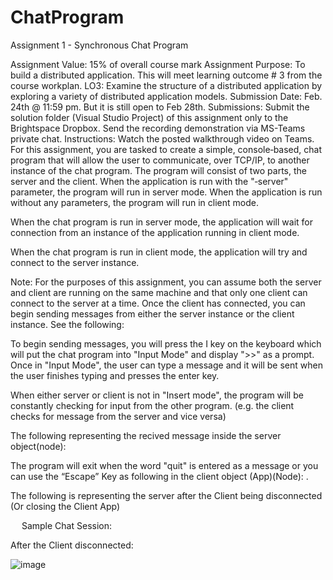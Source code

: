# ChatProgram
Assignment 1 - Synchronous Chat Program

Assignment Value: 15% of overall course mark
Assignment Purpose: 
To build a distributed application. This will meet learning outcome # 3 from the course workplan.
LO3: Examine the structure of a distributed application by exploring a variety of distributed application models.
Submission Date: 
Feb. 24th @ 11:59 pm. But it is still open to Feb 28th. 
Submissions: 
Submit the solution folder (Visual Studio Project) of this assignment only to the Brightspace Dropbox. Send the recording demonstration via MS-Teams private chat. 
Instructions: 
Watch the posted walkthrough video on Teams. 
For this assignment, you are tasked to create a simple, console‐based, chat program that will allow the user to communicate, over TCP/IP, to another instance of the chat program.
The program will consist of two parts, the server and the client. When the application is run with the "‐server" parameter, the program will run in server mode. When the application is run without any parameters, the program will run in client mode.
 
 
 

When the chat program is run in server mode, the application will wait for connection from an instance of the application running in client mode.
 

When the chat program is run in client mode, the application will try and connect to the server instance.
 

Note: For the purposes of this assignment, you can assume both the server and client are running on the same machine and that only one client can connect to the server at a time.
Once the client has connected, you can begin sending messages from either the server instance or the client instance. See the following:

 
To begin sending messages, you will press the I key on the keyboard which will put the chat program into "Input Mode" and display ">>" as a prompt. Once in "Input Mode", the user can type a message and it will be sent when the user finishes typing and presses the enter key.
 

When either server or client is not in "Insert mode", the program will be constantly checking for input from the other program. (e.g. the client checks for message from the server and vice versa)
 
The following representing the recived message inside the server object(node):
 
The program will exit when the word "quit" is entered as a message or you can use the “Escape” Key as following in the client object (App)(Node): 
.
 
The following is representing the server after the Client being disconnected (Or closing the Client App)

 
 
Sample Chat Session: 
 
 
After the Client disconnected:
 

![image](https://user-images.githubusercontent.com/97715354/222510163-f123de6d-2ebf-472a-b236-48a96c7d47c4.png)
